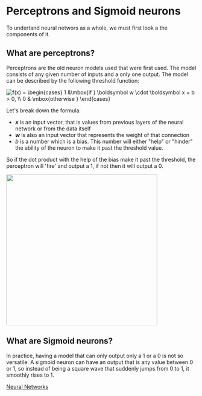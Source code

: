 # Perceptrons and Sigmoid neurons

To undertand neural networs as a whole, we must first look a the components of it.

## What are perceptrons?

Perceptrons are the old neuron models used that were first used. The model consists of any given number of inputs and a only one output.
The model can be described by the following threshold function:

<img src="https://latex.codecogs.com/gif.latex?f(x)&space;=&space;\begin{cases}&space;1&space;&\mbox{if&space;}&space;\boldsymbol&space;w&space;\cdot&space;\boldsymbol&space;x&space;&plus;&space;b&space;>&space;0,&space;\\&space;0&space;&&space;\mbox{otherwise&space;}&space;\end{cases}" title="f(x) = \begin{cases} 1 &\mbox{if } \boldsymbol w \cdot \boldsymbol x + b > 0, \\ 0 & \mbox{otherwise } \end{cases}" />

Let's break down the formula:
- __*x*__ is an input vector, that is values from previous layers of the neural network or from the data itself
- __*w*__  is also an input vector that represents the weight of that connection
- *b* is a number which is a bias. This number will either "help" or "hinder" the ability of the neuron to make it past the threshold value.

So if the dot product with the help of the bias make it past the threshold, the perceptron will 'fire' and output a 1, if not then it will output a 0. 

<img src = "https://miro.medium.com/max/1794/1*n6sJ4yZQzwKL9wnF5wnVNg.png" width = "400">

## What are Sigmoid neurons?

In practice, having a model that can only output only a 1 or a 0 is not so versatile. A sigmoid neuron can have an output that is any value between 0 or 1, so instead of being a square wave that suddenly jumps from 0 to 1, it smoothly rises to 1.

[Neural Networks](part3.md)




